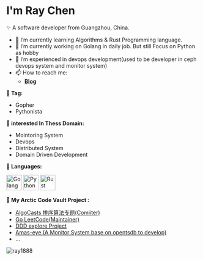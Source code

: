 <div>
   <h1>I'm Ray Chen </h1>

✨ A software developer from Guangzhou, China.
- 🌱 I’m currently learning Algorithms & Rust Programming language.
- 🔭 I’m currently working on Golang in daily job. But still Focus on Python as hobby
- 🤔 I’m experienced in devops development(used to be developer in ceph devops system and monitor system)
- 📫 How to reach me: 
  - **[Blog](https://ray1888.github.io)**


**👯 Tag:** 
- Gopher
- Pythonista

**🌱 interested In Thess Domain:** 
- Mointoring System
- Devops 
- Distributed System
- Domain Driven Development

**🌈 Languages:** 
<p align="left">
<img src="https://www.vectorlogo.zone/logos/golang/golang-official.svg" alt="Golang" width="40" height="40"/>
<img src="https://www.vectorlogo.zone/logos/python/python-icon.svg" alt="Python" width="40" height="40"/>
<img src="https://www.vectorlogo.zone/logos/rust-lang/rust-lang-icon.svg" alt="Rust" width="40" height="40"/>
</p>


**📝 My Arctic Code Vault Project :**

- [AlgoCasts 排序算法专题(Comiiter)](https://github.com/HawsteinStudio/algocasts-sorting-algorithms)
- [Go LeetCode(Maintainer)](https://github.com/ray1888/go-leetcode)
- [DDD explore Project](https://github.com/ray1888/cqrs-doamin-ddd)
- [Amas-eye (A Monitor System base on opentsdb to develop)](https://github.com/amas-eye)
- ...


<!--
**ray1888/ray1888** is a ✨ _special_ ✨ repository because its `README.md` (this file) appears on your GitHub profile.

Here are some ideas to get you started:

- 🔭 I’m currently working on ...
- 🌱 I’m currently learning ...
- 👯 I’m looking to collaborate on ...
- 🤔 I’m looking for help with ...
- 💬 Ask me about ...
- 📫 How to reach me: ...
-  Pronouns: ...
- ⚡ Fun fact: ...
-->

<p> <img src="https://github-readme-stats.vercel.app/api?username=ray1888&show_icons=true" alt="ray1888" />

</div>